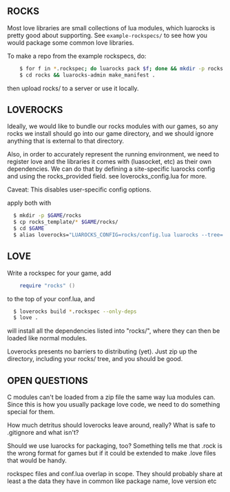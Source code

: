 ROCKS
--------
Most love libraries are small collections of lua modules, which luarocks
is pretty good about supporting. See ``example-rockspecs/`` to see how you
would package some common love libraries.

To make a repo from the example rockspecs, do:
```sh
    $ for f in *.rockspec; do luarocks pack $f; done && mkdir -p rocks && mv *.src.rock rocks/
    $ cd rocks && luarocks-admin make_manifest .
```
then upload rocks/ to a server or use it locally.

LOVEROCKS
-------
Ideally, we would like to bundle our rocks modules with our games, so
any rocks we install should go into our game directory, and we should
ignore anything that is external to that directory.

Also, in order to accurately represent the running environment, we need to
register love and the libraries it comes with (luasocket, etc) as their own
dependencies. We can do that by defining a site-specific luarocks config
and using the rocks_provided field. see loverocks_config.lua for more.

Caveat: This disables user-specific config options.

apply both with
```sh
  $ mkdir -p $GAME/rocks
  $ cp rocks_template/* $GAME/rocks/
  $ cd $GAME
  $ alias loverocks="LUAROCKS_CONFIG=rocks/config.lua luarocks --tree='rocks'"
```

LOVE
----
Write a rockspec for your game, add 
```lua
    require "rocks" ()
```
to the top of your conf.lua, and
```sh
  $ loverocks build *.rockspec --only-deps
  $ love .
```
will install all the dependencies listed into "rocks/", where
they can then be loaded like normal modules.

Loverocks presents no barriers to distributing (yet). Just zip up the
directory, including your rocks/ tree, and you should be good.

OPEN QUESTIONS
--------------

C modules can't be loaded from a zip file the same way lua modules can.
Since this is how you usually package love code, we need to do something
special for them.

How much detritus should loverocks leave around, really? What is safe to
.gitignore and what isn't?

Should we use luarocks for packaging, too? Something tells me that .rock
is the wrong format for games but if it could be extended to make .love
files that would be handy.

rockspec files and conf.lua overlap in scope. They should probably share
at least a the data they have in common like package name, love version
etc
